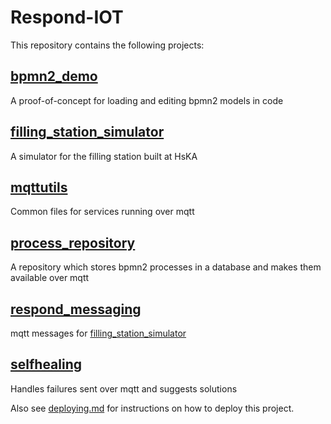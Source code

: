 # Respond-IOT

This repository contains the following projects:

## [bpmn2_demo](./bpmn2_demo)
A proof-of-concept for loading and editing bpmn2 models in code

## [filling_station_simulator](./filling_station_simulator)
A simulator for the filling station built at HsKA

## [mqttutils](./mqttutils)
Common files for services running over mqtt

## [process_repository](./process_repository)
A repository which stores bpmn2 processes in a database and makes them available over mqtt

## [respond_messaging](./respond_messaging)
mqtt messages for [filling_station_simulator](./filling_station_simulator)

## [selfhealing](./selfhealing)
Handles failures sent over mqtt and suggests solutions


Also see [deploying.md](./deploying.md) for instructions on how to deploy this project.
